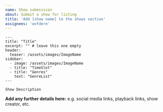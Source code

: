 ```yaml
---
name: Show submission
about: Submit a show for listing
title: 'Add [show name] to the shows section'
assignees: 'oofdere'
---
```


```
---
title: "Title"
excerpt: "" # leave this one empty
header:
  teaser: /assets/images/ImageName
sidebar:
  - image: /assets/images/ImageName
  - title: "TimeSlot"
  - title: "Genres"
    text: "GenreList"
---

Show Description
```

**Add any further details here:**
e.g. social media links, playback links, show creator, etc.